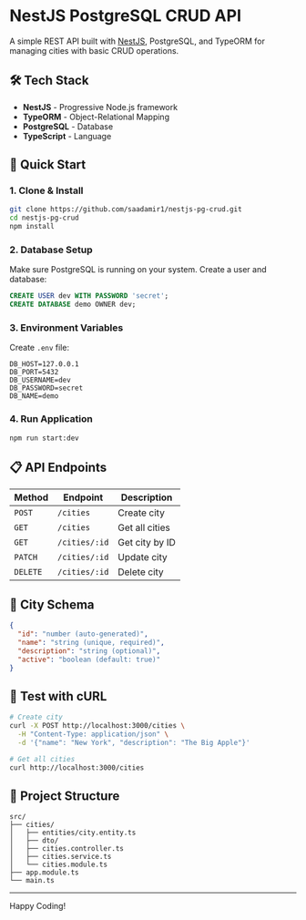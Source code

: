 # NestJS PostgreSQL CRUD API

A simple REST API built with [NestJS](https://nestjs.com/), PostgreSQL, and TypeORM for managing cities with basic CRUD operations.

## 🛠️ Tech Stack

- **NestJS** - Progressive Node.js framework
- **TypeORM** - Object-Relational Mapping
- **PostgreSQL** - Database
- **TypeScript** - Language

## 🚀 Quick Start

### 1. Clone & Install
```bash
git clone https://github.com/saadamir1/nestjs-pg-crud.git
cd nestjs-pg-crud
npm install
```

### 2. Database Setup
Make sure PostgreSQL is running on your system. Create a user and database:
```sql
CREATE USER dev WITH PASSWORD 'secret';
CREATE DATABASE demo OWNER dev;
```

### 3. Environment Variables
Create `.env` file:
```env
DB_HOST=127.0.0.1
DB_PORT=5432
DB_USERNAME=dev
DB_PASSWORD=secret
DB_NAME=demo
```

### 4. Run Application
```bash
npm run start:dev
```

## 📋 API Endpoints

| Method | Endpoint | Description |
|--------|----------|-------------|
| `POST` | `/cities` | Create city |
| `GET` | `/cities` | Get all cities |
| `GET` | `/cities/:id` | Get city by ID |
| `PATCH` | `/cities/:id` | Update city |
| `DELETE` | `/cities/:id` | Delete city |

## 📄 City Schema

```json
{
  "id": "number (auto-generated)",
  "name": "string (unique, required)",
  "description": "string (optional)",
  "active": "boolean (default: true)"
}
```

## 🧪 Test with cURL

```bash
# Create city
curl -X POST http://localhost:3000/cities \
  -H "Content-Type: application/json" \
  -d '{"name": "New York", "description": "The Big Apple"}'

# Get all cities
curl http://localhost:3000/cities
```

## 📁 Project Structure

```
src/
├── cities/
│   ├── entities/city.entity.ts
│   ├── dto/
│   ├── cities.controller.ts
│   ├── cities.service.ts
│   └── cities.module.ts
├── app.module.ts
└── main.ts
```

---

Happy Coding!
